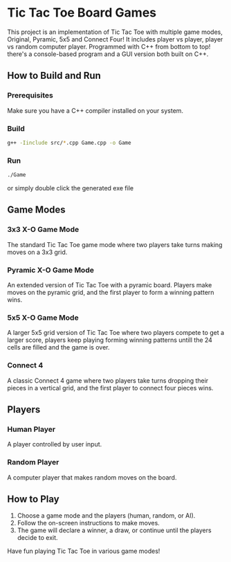 # Tic Tac Toe Board Games

This project is an implementation of Tic Tac Toe with multiple game modes, Original, Pyramic, 5x5 and Connect Four! 
It includes player vs player, player vs random computer player. Programmed with C++ from bottom to top!
there's a console-based program and a GUI version both built on C++.

## How to Build and Run
### Prerequisites

Make sure you have a C++ compiler installed on your system.

### Build

```bash
g++ -Iinclude src/*.cpp Game.cpp -o Game
```

### Run

```bash
./Game
```
or simply double click the generated exe file

## Game Modes
### 3x3 X-O Game Mode
The standard Tic Tac Toe game mode where two players take turns making moves on a 3x3 grid.

### Pyramic X-O Game Mode
An extended version of Tic Tac Toe with a pyramic board. Players make moves on the pyramic grid, 
and the first player to form a winning pattern wins.

### 5x5 X-O Game Mode
A larger 5x5 grid version of Tic Tac Toe where two players compete to get a larger score,
players keep playing forming winning patterns untill the 24 cells are filled and the game is over.

### Connect 4
A classic Connect 4 game where two players take turns dropping their pieces in a vertical grid, and the first player to connect four pieces wins.

## Players
### Human Player
A player controlled by user input.

### Random Player
A computer player that makes random moves on the board.

## How to Play
1. Choose a game mode and the players (human, random, or AI). <br>
2. Follow the on-screen instructions to make moves. <br>
3. The game will declare a winner, a draw, or continue until the players decide to exit. <br>

Have fun playing Tic Tac Toe in various game modes!
